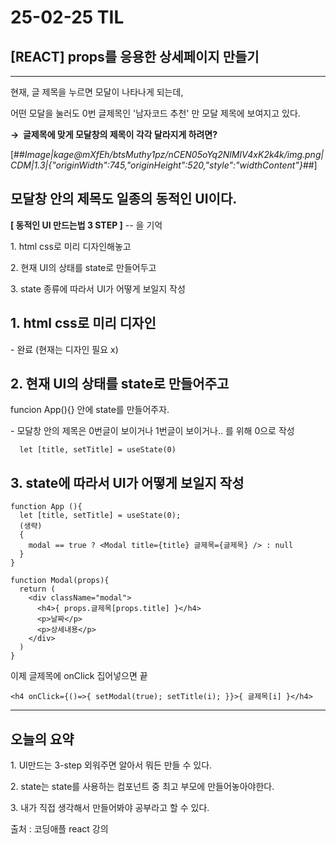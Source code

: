 # 25-02-25 TIL

## [REACT] props를 응용한 상세페이지 만들기

---

현재, 글 제목을 누르면 모달이 나타나게 되는데,

어떤 모달을 눌러도 0번 글제목인 '남자코드 추천' 만 모달 제목에 보여지고 있다.

**→  글제목에 맞게 모달창의 제목이 각각 달라지게 하려면?**

[##_Image|kage@mXfEh/btsMuthy1pz/nCEN05oYq2NlMIV4xK2k4k/img.png|CDM|1.3|{"originWidth":745,"originHeight":520,"style":"widthContent"}_##]

## 모달창 안의 제목도 일종의 동적인 UI이다.

**\[ 동적인 UI 만드는법 3 STEP \]** -- 을 기억 

1\. html css로 미리 디자인해놓고 

2\. 현재 UI의 상태를 state로 만들어두고

3\. state 종류에 따라서 UI가 어떻게 보일지 작성

## 1\. html css로 미리 디자인

\- 완료 (현재는 디자인 필요 x)

## 2\. 현재 UI의 상태를 state로 만들어주고

funcion App(){} 안에 state를 만들어주자.

\- 모달창 안의 제목은 0번글이 보이거나 1번글이 보이거나.. 를 위해 0으로 작성

```
  let [title, setTitle] = useState(0)
```

## 3\. state에 따라서 UI가 어떻게 보일지 작성

```
function App (){
  let [title, setTitle] = useState(0);
  (생략)
  {
    modal == true ? <Modal title={title} 글제목={글제목} /> : null
  }
}

function Modal(props){
  return (
    <div className="modal">
      <h4>{ props.글제목[props.title] }</h4>
      <p>날짜</p>
      <p>상세내용</p>
    </div>
  )
}
```

이제 글제목에 onClick 집어넣으면 끝

```
<h4 onClick={()=>{ setModal(true); setTitle(i); }}>{ 글제목[i] }</h4>
```

---

## 오늘의 요약

1\. UI만드는 3-step 외워주면 알아서 뭐든 만들 수 있다.

2\. state는 state를 사용하는 컴포넌트 중 최고 부모에 만들어놓아야한다.

3\. 내가 직접 생각해서 만들어봐야 공부라고 할 수 있다.

출처 : 코딩애플 react 강의
